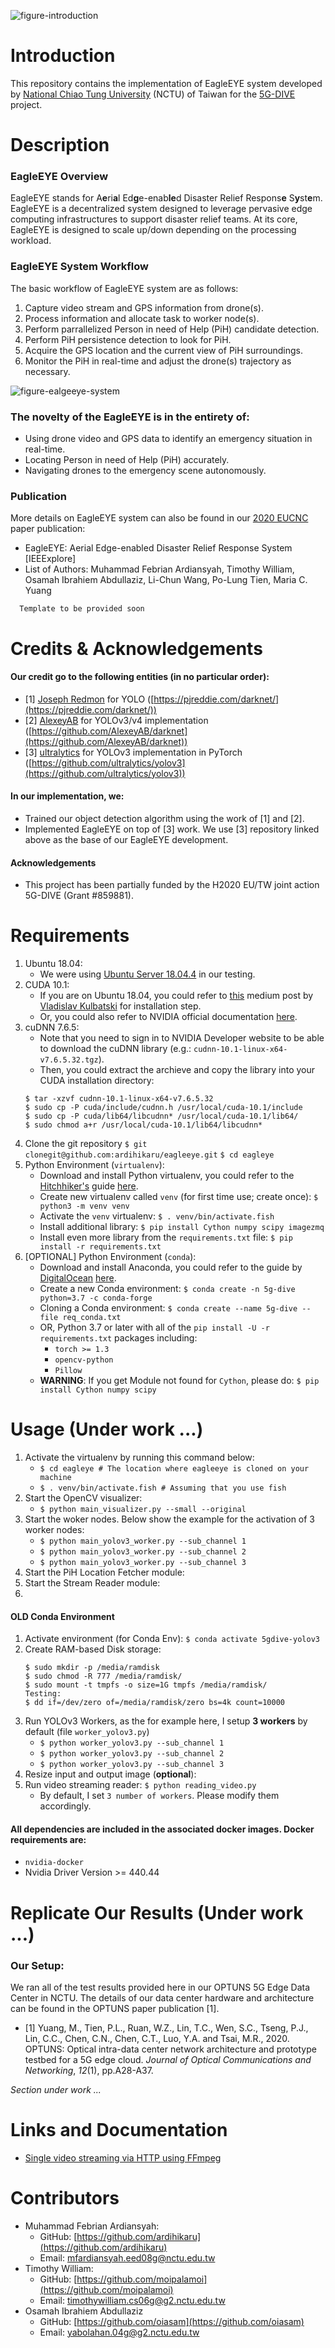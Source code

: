
![figure-introduction](https://lh3.googleusercontent.com/11Mn3a8IZSLZmsGSBEBfRZ4J7C3-OrBCPd3IvkXfm2AqVMMmmEY7hsNes7uMJHl-8dekqcUvEvoxjKomKc1deIJFVHHE6eEz_BhLAgNdVznCgtXwQf6IiJfz4zSp2axyeguOAunmZqM2YZtt9Peuu_CESgwWBFLgKiONgBvT-YNbWd9RhrqDbnjcntErknCarIodr1Yg-kd9fUVeGRsOgHzuJBAJJYnpKEKwsW_YrLyIi7L3cyIHqYJg7_4ynEEeIwaeXeY2heEMcrTp4NWSUPj3bVP4KFrLdwXwiwB1lyLz2LGHFftDA60s_ZcwxqTxv_-PUMPQ-WmgOtiXPpPfy_0Bv5dVef19tGZZN1nlrCKsjutZY28UFsbMvBpkkyWpwP0ldGIpR6c_G0zs_OxCi1HqRnNH2MZhxDzeWWi93fBlRhMfsNIIbICq7tKSDz1bH_yf11wgDQCJCbkfxwvyRGtufUf0KP5nzB37XMiRdJqMo5cebD7yI3MDnV7D4CudltKwhlOBDkWulHgv4xr_PlUygVOpfVnTjAl9HlUn-2YFE3wwc9PMVTalcT472GzwJlB9G1szB9Cq45uW8Dnmi6BEyyTLn1urt8V2JLihBWuO3fPvrHvU0nByMpzAIN_R99uIMvp3CHCaRcc5tdvWs1uU-vo49PyEYcGmDPm5mA5jWIdVvR7-x_dAKK1q=w893-h294-no?authuser=1)
# Introduction

This repository contains the implementation of EagleEYE system developed by [National Chiao Tung University](https://www.nctu.edu.tw/en) (NCTU) of Taiwan for the [5G-DIVE](https://5g-dive.eu/) project.

# Description

### EagleEYE Overview
EagleEYE stands for A**e**ri**a**l Ed**g**e-enab**le**d Disaster Relief Respons**e** S**y**st**e**m. EagleEYE is a decentralized system designed to leverage pervasive edge computing infrastructures to support disaster relief teams. At its core, EagleEYE is designed to scale up/down depending on the processing workload.

### EagleEYE System Workflow
The basic workflow of EagleEYE system are as follows:

 1. Capture video stream and GPS information from drone(s).
 2. Process information and allocate task to worker node(s).
 3. Perform parrallelized Person in need of Help (PiH) candidate detection.
 4. Perform PiH persistence detection to look for PiH.
 5. Acquire the GPS location and the current view of PiH surroundings.
 6. Monitor the PiH in real-time and adjust the drone(s) trajectory as necessary.

![figure-ealgeeye-system](https://lh3.googleusercontent.com/pw/ACtC-3cOXs2Zvy4PhHuwD8K7ZG53fIoMMhj9chknpeqsm3jR53cr1P3GMCcHhkVEI_yVSW3SAM_WMBDR8ef6aqS5MGf5YFX0We2vxkQcvcO95jxNFhyNhJCHV0DYkhaYnnzHehtwNWuarA3-YWkxaIEFRJvL=w1498-h563-no?authuser=0)

### The novelty of the EagleEYE is in the entirety of:
 - Using drone video and GPS data to identify an emergency situation in real-time.
 - Locating Person in need of Help (PiH) accurately.
 - Navigating drones to the emergency scene autonomously.

### Publication
More details on EagleEYE system can also be found in our [2020 EUCNC](https://www.eucnc.eu/) paper publication:
  - EagleEYE: Aerial Edge-enabled Disaster Relief Response System [IEEExplore]
  - List of Authors: Muhammad Febrian Ardiansyah, Timothy William, Osamah Ibrahiem Abdullaziz, Li-Chun Wang, Po-Lung Tien, Maria C. Yuang
```
  Template to be provided soon
  ```

# Credits & Acknowledgements

#### Our credit go to the following entities (in no particular order):
 - [1] [Joseph Redmon](https://pjreddie.com/) for YOLO ([https://pjreddie.com/darknet/](https://pjreddie.com/darknet/))
 - [2] [AlexeyAB](https://github.com/AlexeyAB) for YOLOv3/v4 implementation ([https://github.com/AlexeyAB/darknet](https://github.com/AlexeyAB/darknet))
 - [3] [ultralytics](https://github.com/ultralytics) for YOLOv3 implementation in PyTorch ([https://github.com/ultralytics/yolov3](https://github.com/ultralytics/yolov3))

#### In our implementation, we:
- Trained our object detection algorithm using the work of [1] and [2]. 
- Implemented EagleEYE on top of [3] work. We use [3] repository linked above as the base of our EagleEYE development.

#### Acknowledgements
- This project has been partially funded by the H2020 EU/TW joint action 5G-DIVE (Grant #859881).

# Requirements
1. Ubuntu 18.04:
	- We were using [Ubuntu Server 18.04.4](http://cdimage.ubuntu.com/releases/18.04.4/release/ubuntu-18.04.4-server-amd64.list) in our testing.
2. CUDA 10.1:
	- If you are on Ubuntu 18.04, you could refer to [this](https://medium.com/@exesse/cuda-10-1-installation-on-ubuntu-18-04-lts-d04f89287130) medium post by [Vladislav Kulbatski](https://medium.com/@exesse?source=post_page-----d04f89287130----------------------) for installation step.
	- Or, you could also refer to NVIDIA official documentation [here](https://docs.nvidia.com/cuda/archive/10.1/).
3. cuDNN 7.6.5:
	- Note that you need to sign in to NVIDIA Developer website to be able to download the cuDNN library (e.g.: `cudnn-10.1-linux-x64-v7.6.5.32.tgz`).
	- Then, you could extract the archieve and copy the library into your CUDA installation directory:
	```
	$ tar -xzvf cudnn-10.1-linux-x64-v7.6.5.32
	$ sudo cp -P cuda/include/cudnn.h /usr/local/cuda-10.1/include
    $ sudo cp -P cuda/lib64/libcudnn* /usr/local/cuda-10.1/lib64/
    $ sudo chmod a+r /usr/local/cuda-10.1/lib64/libcudnn*
    ```
4. Clone the git repository
    `$ git clonegit@github.com:ardihikaru/eagleeye.git`
    `$ cd eagleye`
5. Python Environment (`virtualenv`):
    - Download and install Python virtualenv, you could refer to the [Hitchhiker's](https://docs.python-guide.org/) guide [here](https://docs.python-guide.org/dev/virtualenvs/).
    - Create new virtualenv called `venv` (for first time use; create once):
    `$ python3 -m venv venv`
    - Activate the `venv` virtualenv:
    `$ . venv/bin/activate.fish`
    - Install additional library:
    `$ pip install Cython numpy scipy imagezmq`
    - Install even more library from the `requirements.txt` file:
    `$ pip install -r requirements.txt`
6. [OPTIONAL] Python Environment (`conda`):
    - Download and install Anaconda, you could refer to the guide by [DigitalOcean](https://www.digitalocean.com/) [here](https://www.digitalocean.com/community/tutorials/how-to-install-anaconda-on-ubuntu-18-04-quickstart).
    - Create a new Conda environment: 
    `$ conda create -n 5g-dive python=3.7 -c conda-forge`
    - Cloning a Conda environment:
    `$ conda create --name 5g-dive --file req_conda.txt`
    - OR, Python 3.7 or later with all of the 
        `pip install -U -r requirements.txt` packages including:
        - `torch >= 1.3`
        - `opencv-python`
        - `Pillow`
    - **WARNING**: If you get Module not found for `Cython`, please do:
        `$ pip install Cython numpy scipy`

# Usage (Under work ...)

 1. Activate the virtualenv by running this command below:
    - `$ cd eagleye # The location where eagleeye is cloned on your machine`
    - `$ . venv/bin/activate.fish # Assuming that you use fish`
 2. Start the OpenCV visualizer:
	- `$ python main_visualizer.py --small --original`
 3. Start the woker nodes. Below show the example for the activation of 3 worker nodes:
    - `$ python main_yolov3_worker.py --sub_channel 1`
    - `$ python main_yolov3_worker.py --sub_channel 2`
    - `$ python main_yolov3_worker.py --sub_channel 3`
 4. Start the PiH Location Fetcher module:
 5. Start the Stream Reader module:
 6. 

#### OLD Conda Environment
1. Activate environment (for Conda Env): `$ conda activate 5gdive-yolov3`
2. Create RAM-based Disk storage:
    ```
    $ sudo mkdir -p /media/ramdisk 
    $ sudo chmod -R 777 /media/ramdisk/
    $ sudo mount -t tmpfs -o size=1G tmpfs /media/ramdisk/
    Testing:
    $ dd if=/dev/zero of=/media/ramdisk/zero bs=4k count=10000  
    ```
3. Run YOLOv3 Workers, as the for example here, I setup **3 workers** by default (file `worker_yolov3.py`)
    - `$ python worker_yolov3.py --sub_channel 1`
    - `$ python worker_yolov3.py --sub_channel 2`
    - `$ python worker_yolov3.py --sub_channel 3`
4. Resize input and output image (**optional**):
5. Run video streaming reader: `$ python reading_video.py`
    - By default, I set `3 number of workers`. Please modify them accordingly.

#### All dependencies are included in the associated docker images. Docker requirements are: 
- `nvidia-docker`
- Nvidia Driver Version >= 440.44

# Replicate Our Results (Under work ...)

### Our Setup:
We ran all of the test results provided here in our OPTUNS 5G Edge Data Center in NCTU. The details of our data center hardware and architecture can be found in the OPTUNS paper publication [1].
- [1] Yuang, M., Tien, P.L., Ruan, W.Z., Lin, T.C., Wen, S.C., Tseng, P.J., Lin, C.C., Chen, C.N., Chen, C.T., Luo, Y.A. and Tsai, M.R., 2020. OPTUNS: Optical intra-data center network architecture and prototype testbed for a 5G edge cloud. _Journal of Optical Communications and Networking_, _12_(1), pp.A28-A37.

*Section under work ...*

# Links and Documentation

-  [Single video streaming via HTTP using FFmpeg](https://github.com/ardihikaru/eagleeye/blob/feature/readme/docs/http-stream.md)
# Contributors

 - Muhammad Febrian Ardiansyah:
	 - GitHub: [https://github.com/ardihikaru](https://github.com/ardihikaru)
	 - Email: mfardiansyah.eed08g@nctu.edu.tw
 - Timothy William:
	 - GitHub: [https://github.com/moipalamoi](https://github.com/moipalamoi)
	 - Email: timothywilliam.cs06g@g2.nctu.edu.tw
 - Osamah Ibrahiem Abdullaziz
	 - GitHub: [https://github.com/oiasam](https://github.com/oiasam)
	 - Email: yabolahan.04g@g2.nctu.edu.tw

<!--stackedit_data:
eyJoaXN0b3J5IjpbLTE2MzQ0ODA1MzYsMTM5MzAwMTQ0NywtMT
I2NzA3NTUyNSwxNjA2ODA1NDc3LDIxMTg2NjAxMCwxNDAzNDg0
NjMsLTcyMDI3MTk1MywtMjAyMTQxMTM1LDE2MTM2OTM3NzEsOD
c0MDMyODQ0LC03NTYyMjUwNDIsLTcwMzMzMzQ3MywxNjQwMjM1
Mjg1LC0yMTE5NDU4NTcxLDg3ODY3NzMzMywyMDQwMDQ1MzI2LC
04NTQwNTMxOTFdfQ==
-->